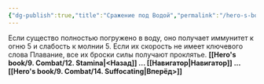 ```yaml
---
{"dg-publish":true,"title":"Сражение под Водой","permalink":"/hero-s-book/9-combat/13-underwater-combat/","dgPassFrontmatter":true}
---
```


Если существо полностью погружено в воду, оно получает иммунитет к огню 5 и слабость к молнии 5. Если их скорость не имеет ключевого слова Плавание, все их броски силы получают проклятье.
**[[Hero's book/9. Combat/12. Stamina\|<Назад]] ... [[Навигатор\|Навигатор]] ... [[Hero's book/9. Combat/14. Suffocating\|Вперёд>]]**